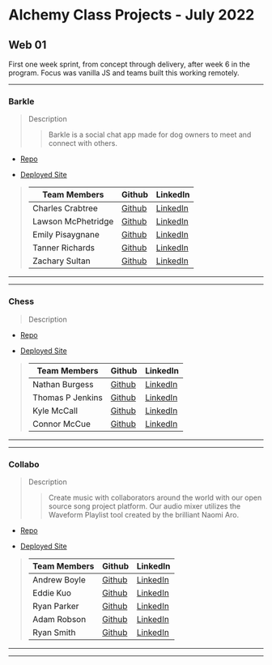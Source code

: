 # Alchemy Class Projects - July 2022

## Web 01
First one week sprint, from concept through delivery, after week 6 in the program.  Focus was vanilla JS and teams built this working remotely.
___

### Barkle

> Description 
>>Barkle is a social chat app made for dog owners to meet and connect with others.

* [Repo](https://github.com/charlescrabtree/Dog-tinder-project)

* [Deployed Site](https://coruscating-dasik-e76837.netlify.app/)

>
>| Team Members  | Github  | LinkedIn  |
>|---|---|---|
>|  Charles Crabtree | [Github](https://github.com/charlescrabtree)   | [LinkedIn](https://www.linkedin.com/in/charles-crabtree/)   |
>|  Lawson McPhetridge | [Github](https://github.com/lawsonmcphetridge)   | [LinkedIn](https://www.linkedin.com/in/lawson-mcphetridge/)   |
>|  Emily Pisaygnane | [Github](https://github.com/emilypisaygnane)   | [LinkedIn](https://www.linkedin.com/in/emily-pisaygnane/)   |
>|  Tanner Richards | [Github](https://github.com/TannerRichards990)   | [LinkedIn](https://www.linkedin.com/in/tannerrichards/)   |
>|  Zachary Sultan | [Github](https://github.com/Zacharyjsultan)   | [LinkedIn](https://www.linkedin.com/in/zachary-sultan/)   |

___
___

### Chess

> Description 
>>

* [Repo](https://github.com/nathburg/chess)

* [Deployed Site](https://alchemy-chess.netlify.app/)

>
>| Team Members  | Github  | LinkedIn  |
>|---|---|---|
>|  Nathan Burgess | [Github](https://github.com/nathburg)   | [LinkedIn](https://www.linkedin.com/in/nathburg/)   |
>|  Thomas P Jenkins | [Github](https://github.com/Thomas-Jenkins)   | [LinkedIn](https://www.linkedin.com/in/thomas-p-jenkins/)   |
>|  Kyle McCall | [Github](https://github.com/kyle-j-mccall)   | [LinkedIn](https://www.linkedin.com/in/kyle-mccall/)   |
>|  Connor McCue | [Github](https://github.com/csmccue)   | [LinkedIn](https://www.linkedin.com/in/connor-mccue/)   |

___
___

### Collabo

> Description 
>>Create music with collaborators around the world with our open source song project platform. Our audio mixer utilizes the Waveform Playlist tool created by the brilliant Naomi Aro.

* [Repo](https://github.com/Collabo-Team/collabo)

* [Deployed Site](https://collabomusic.co/)


>
>| Team Members  | Github  | LinkedIn  |
>|---|---|---|
>|  Andrew Boyle | [Github](https://github.com/andrewjamesboyle)   | [LinkedIn](https://www.linkedin.com/in/andrewjamesboyle/)   |
>|  Eddie Kuo | [Github](https://github.com/Eddie-Kuo)   | [LinkedIn](https://www.linkedin.com/in/eddie-kuo17/)   |
>|  Ryan Parker | [Github](https://github.com/ryan-j-parker)   | [LinkedIn](https://www.linkedin.com/in/ryanparkerdev/)   |
>|  Adam Robson | [Github](https://github.com/Adam-Robson)   | [LinkedIn](https://www.linkedin.com/in/adamrrobson/)   |
>|  Ryan Smith | [Github](https://github.com/ryanjeffrey)   | [LinkedIn](https://www.linkedin.com/in/ryan-jeffrey-smith/)   |

___
___
